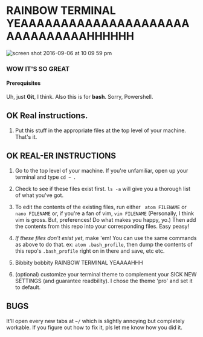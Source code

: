# RAINBOW TERMINAL **YEAAAAAAAAAAAAAAAAAAAAAAAAAAAAAAAHHHHHH**

![screen shot 2016-09-06 at 10 09 59 pm](https://cloud.githubusercontent.com/assets/13214521/18300663/0c972014-7480-11e6-954c-f90554f944ad.png)

### WOW IT'S SO GREAT

#### Prerequisites

Uh, just **Git**, I think.  Also this is for **bash**.  Sorry, Powershell.

## OK Real instructions.

1. Put this stuff in the appropriate files at the top level of your machine. That's it.  

## **OK REAL-ER INSTRUCTIONS**

1.  Go to the top level of your machine. If you're unfamiliar, open up your terminal and type `cd ~ `.
2. Check to see if these files exist first.  `ls -a` will give you a thorough list of what you've got.  
3. To edit the contents of the existing files, run either ` atom FILENAME` or `nano FILENAME` or, if you're a fan of vim, `vim FILENAME`  (Personally, I think vim is gross.  But, preferences!  Do what makes you happy, yo.)  Then add the contents from this repo into your corresponding files.  Easy peasy!
4. _If these files don't exist yet_, make 'em!  You can use the same commands as above to do that.
ex: `atom .bash_profile`, then dump the contents of this repo's `.bash_profile` right on in there and save, etc etc. 

5. Bibbity bobbity RAINBOW TERMINAL YEAAAAHHH

6. (optional) customize your terminal theme to complement your SICK NEW SETTINGS (and guarantee readbility).  I chose the theme 'pro' and set it to default.

## BUGS

It'll open every new tabs at `~/` which is slightly annoying but completely workable.  If you figure out how to fix it, pls let me know how you did it.
